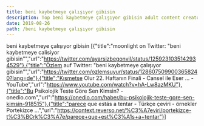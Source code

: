 ```yaml
---
title: beni kaybetmeye çalışıyor gibisin
description: Top beni kaybetmeye çalışıyor gibisin adult content creator 👁♐️ 👑 subscribe beni kaybetmeye çalışıyor gibisin to my porn site below IG beni kaybetmeye çalışıyor gibisin
date: 2019-08-26
path: /beni kaybetmeye çalışıyor gibisin
---
```


beni kaybetmeye çalışıyor gibisin
[{"title":"moonlight on Twitter: \"beni kaybetmeye calisiyor gibisin\"","url":"https://twitter.com/ayarsizbegonvil/status/1259231035142934529"},{"title":"Özlem auf Twitter: \"beni kaybetmeye çalışıyor gibisin\"","url":"https://twitter.com/ozlemsuyur/status/1286075099003658240?lang=de"},{"title":"Kısmetse Olur 22. Haftanın Finali - Cansel ile Eser ... - YouTube","url":"https://www.youtube.com/watch?v=hA-Lw8azMKU"},{"title":"Bu Psikolojik Teste Göre Sen Kimsin? - onedio.com","url":"https://onedio.com/haber/bu-psikolojik-teste-gore-sen-kimsin-918515"},{"title":"parece que estás a tentar - Türkçe çeviri - örnekler Portekizce ...","url":"https://context.reverso.net/%C3%A7eviri/portekizce-t%C3%BCrk%C3%A7e/parece+que+est%C3%A1s+a+tentar"}]

